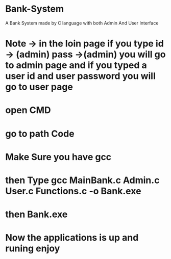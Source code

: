 # Bank-System
A Bank System made by C language with both Admin And User Interface

# Note -> in the loin page if you type id -> (admin) pass ->(admin) you will go to admin page and if you typed a user id and user password you will go to user page

# open CMD
# go to path Code
# Make Sure you have gcc
# then Type gcc MainBank.c Admin.c User.c Functions.c -o Bank.exe
# then Bank.exe

# Now the applications is up and runing enjoy
